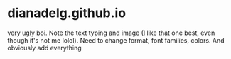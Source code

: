 # dianadelg.github.io

very ugly boi. Note the text typing and image (I like that one best, even though it's not me lolol). Need to change format, font families, colors.
And obviously add everything
